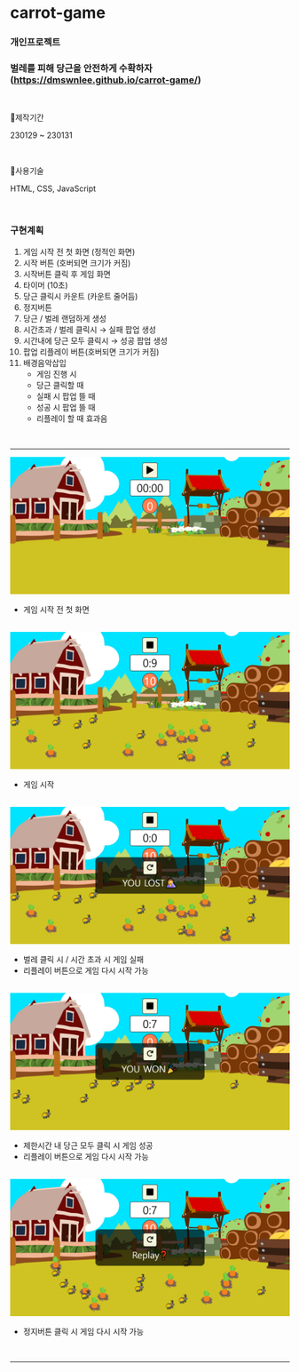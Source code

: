 # carrot-game
### 개인프로젝트
### 벌레를 피해 당근을 안전하게 수확하자 (https://dmswnlee.github.io/carrot-game/)

<br>

🥕제작기간 

230129 ~ 230131

<br>

🥕사용기술

HTML, CSS, JavaScript

<br>

### 구현계획
1. 게임 시작 전 첫 화면 (정적인 화면) 
2. 시작 버튼 (호버되면 크기가 커짐) 
3. 시작버튼 클릭 후 게임 화면 
4. 타이머 (10초) 
5. 당근 클릭시 카운트 (카운트 줄어듬)
6. 정지버튼
7. 당근 / 벌레 랜덤하게 생성
8. 시간초과 / 벌레 클릭시 → 실패 팝업 생성 
9. 시간내에 당근 모두 클릭시 → 성공 팝업 생성
10. 팝업 리플레이 버튼(호버되면 크기가 커짐)
11. 배경음악삽입
    - 게임 진행 시 
    - 당근 클릭할 때 
    - 실패 시 팝업 뜰 때
    - 성공 시 팝업 뜰 때
    - 리플레이 할 때 효과음
    
<br>

____

<img src='https://github.com/dmswnlee/carrot-game/blob/main/img/01.png?raw=true' alt='carrot game' />

* 게임 시작 전 첫 화면 

<br>

<img src='https://github.com/dmswnlee/carrot-game/blob/main/img/02.png?raw=true' alt='game start' />

* 게임 시작 

<br>

<img src='https://github.com/dmswnlee/carrot-game/blob/main/img/03.png?raw=true' alt='game lost' />

* 벌레 클릭 시 / 시간 초과 시 게임 실패 
* 리플레이 버튼으로 게임 다시 시작 가능

<br>

<img src='https://github.com/dmswnlee/carrot-game/blob/main/img/04.png?raw=true' alt='game won' />

* 제한시간 내 당근 모두 클릭 시 게임 성공 
* 리플레이 버튼으로 게임 다시 시작 가능

<br>

<img src='https://github.com/dmswnlee/carrot-game/blob/main/img/05.png?raw=true' alt='game replay' />

* 정지버튼 클릭 시 게임 다시 시작 가능 

<br>

___




